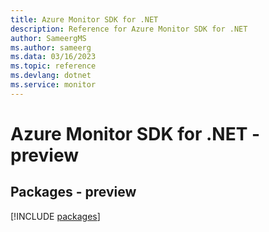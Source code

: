 ```yaml
---
title: Azure Monitor SDK for .NET
description: Reference for Azure Monitor SDK for .NET
author: SameergMS
ms.author: sameerg
ms.data: 03/16/2023
ms.topic: reference
ms.devlang: dotnet
ms.service: monitor
---
```

# Azure Monitor SDK for .NET - preview
## Packages - preview
[!INCLUDE [packages](monitor-index.md)]